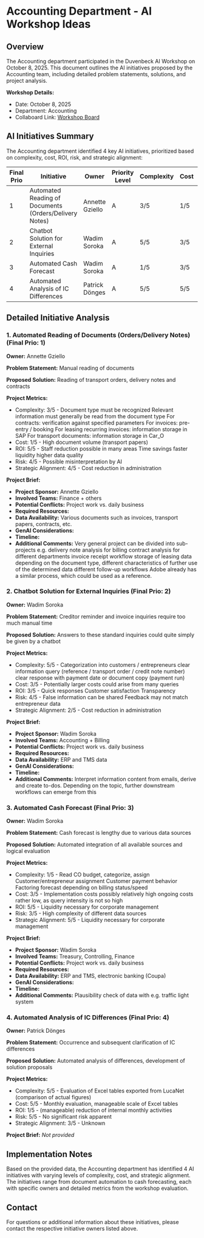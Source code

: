 # Accounting Department - AI Workshop Ideas

## Overview

The Accounting department participated in the Duvenbeck AI Workshop on October 8, 2025. This document outlines the AI initiatives proposed by the Accounting team, including detailed problem statements, solutions, and project analysis.

**Workshop Details:**

- Date: October 8, 2025
- Department: Accounting
- Collaboard Link: [Workshop Board](https://web.collaboard.app/share/Hsxx813xLtyu4B7p5WZTpw)

## AI Initiatives Summary

The Accounting department identified 4 key AI initiatives, prioritized based on complexity, cost, ROI, risk, and strategic alignment:

| Final Prio | Initiative | Owner | Priority Level | Complexity | Cost | ROI | Risk | Strategic |
| ---------- | ---------- | ----- | -------------- | ---------- | ---- | --- | ---- | --------- |
| 1 | Automated Reading of Documents (Orders/Delivery Notes) | Annette Gziello | A | 3/5 | 1/5 | 5/5 | 4/5 | 4/5 |
| 2 | Chatbot Solution for External Inquiries | Wadim Soroka | A | 5/5 | 3/5 | 3/5 | 4/5 | 2/5 |
| 3 | Automated Cash Forecast | Wadim Soroka | A | 1/5 | 3/5 | 5/5 | 3/5 | 5/5 |
| 4 | Automated Analysis of IC Differences | Patrick Dönges | A | 5/5 | 5/5 | 1/5 | 5/5 | 3/5 |

## Detailed Initiative Analysis

### 1. Automated Reading of Documents (Orders/Delivery Notes) (Final Prio: 1)

**Owner:** Annette Gziello

**Problem Statement:**
Manual reading of documents

**Proposed Solution:**
Reading of transport orders, delivery notes and contracts

**Project Metrics:**

- Complexity: 3/5 - Document type must be recognized
  Relevant information must generally be read from the document type
  For contracts: verification against specified parameters
  For invoices: pre-entry / booking
  For leasing recurring invoices: information storage in SAP
  For transport documents: information storage in Car_O
- Cost: 1/5 - High document volume (transport papers)
- ROI: 5/5 - Staff reduction possible in many areas
  Time savings
  faster liquidity
  higher data quality
- Risk: 4/5 - Possible misinterpretation by AI
- Strategic Alignment: 4/5 - Cost reduction in administration

**Project Brief:**

- **Project Sponsor:** Annette Gziello
- **Involved Teams:** Finance + others
- **Potential Conflicts:** Project work vs. daily business
- **Required Resources:**
- **Data Availability:** Various documents such as invoices, transport papers, contracts, etc.
- **GenAI Considerations:**
- **Timeline:**
- **Additional Comments:** Very general project
  can be divided into sub-projects
  e.g. delivery note analysis for billing
  contract analysis for different departments
  invoice receipt workflow
  storage of leasing data
  depending on the document type, different characteristics of further use of the determined data
  different follow-up workflows
  Adobe already has a similar process, which could be used as a reference.

### 2. Chatbot Solution for External Inquiries (Final Prio: 2)

**Owner:** Wadim Soroka

**Problem Statement:**
Creditor reminder and invoice inquiries require too much manual time

**Proposed Solution:**
Answers to these standard inquiries could quite simply be given by a chatbot

**Project Metrics:**

- Complexity: 5/5 - Categorization into customers / entrepreneurs
  clear information query (reference / transport order / credit note number)
  clear response with payment date or document copy (payment run)
- Cost: 3/5 - Potentially larger costs could arise from many queries
- ROI: 3/5 - Quick responses
  Customer satisfaction
  Transparency
- Risk: 4/5 - False information can be shared
  Feedback may not match entrepreneur data
- Strategic Alignment: 2/5 - Cost reduction in administration

**Project Brief:**

- **Project Sponsor:** Wadim Soroka
- **Involved Teams:** Accounting + Billing
- **Potential Conflicts:** Project work vs. daily business
- **Required Resources:**
- **Data Availability:** ERP and TMS data
- **GenAI Considerations:**
- **Timeline:**
- **Additional Comments:** Interpret information content from emails, derive and create to-dos.
  Depending on the topic, further downstream workflows can emerge from this

### 3. Automated Cash Forecast (Final Prio: 3)

**Owner:** Wadim Soroka

**Problem Statement:**
Cash forecast is lengthy due to various data sources

**Proposed Solution:**
Automated integration of all available sources and logical evaluation

**Project Metrics:**

- Complexity: 1/5 - Read CO budget, categorize, assign
  Customer/entrepreneur assignment
  Customer payment behavior
  Factoring forecast depending on billing status/speed
- Cost: 3/5 - Implementation costs possibly relatively high
  ongoing costs rather low, as query intensity is not so high
- ROI: 5/5 - Liquidity necessary for corporate management
- Risk: 3/5 - High complexity of different data sources
- Strategic Alignment: 5/5 - Liquidity necessary for corporate management

**Project Brief:**

- **Project Sponsor:** Wadim Soroka
- **Involved Teams:** Treasury, Controlling, Finance
- **Potential Conflicts:** Project work vs. daily business
- **Required Resources:**
- **Data Availability:** ERP and TMS, electronic banking (Coupa)
- **GenAI Considerations:**
- **Timeline:**
- **Additional Comments:** Plausibility check of data with e.g. traffic light system

### 4. Automated Analysis of IC Differences (Final Prio: 4)

**Owner:** Patrick Dönges

**Problem Statement:**
Occurrence and subsequent clarification of IC differences

**Proposed Solution:**
Automated analysis of differences, development of solution proposals

**Project Metrics:**

- Complexity: 5/5 - Evaluation of Excel tables exported from LucaNet (comparison of actual figures)
- Cost: 5/5 - Monthly evaluation, manageable scale of Excel tables
- ROI: 1/5 - (manageable) reduction of internal monthly activities
- Risk: 5/5 - No significant risk apparent
- Strategic Alignment: 3/5 - Unknown

**Project Brief:** _Not provided_

## Implementation Notes

Based on the provided data, the Accounting department has identified 4 AI initiatives with varying levels of complexity, cost, and strategic alignment. The initiatives range from document automation to cash forecasting, each with specific owners and detailed metrics from the workshop evaluation.

## Contact

For questions or additional information about these initiatives, please contact the respective initiative owners listed above.
